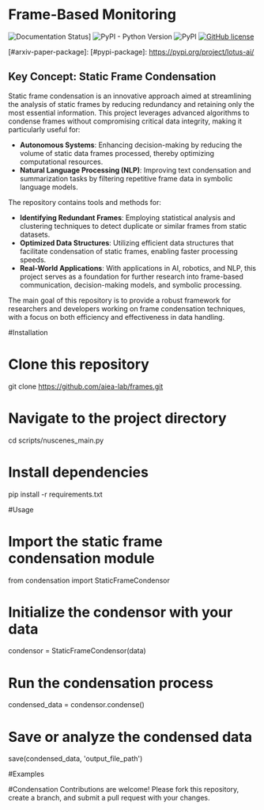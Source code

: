 # Frame-Based Monitoring

<!--- BADGES: START --->

![Documentation Status](https://readthedocs.org/projects/lotus-ai/badge/?version=latest)]
![PyPI - Python Version](https://img.shields.io/pypi/pyversions/lotus-ai)
![PyPI](https://img.shields.io/pypi/v/lotus-ai)
[![GitHub license](https://img.shields.io/badge/License-MIT-blu.svg)][#license-gh-package]

[#license-gh-package]: https://lbesson.mit-license.org/
[#arxiv-paper-package]: 
[#pypi-package]: https://pypi.org/project/lotus-ai/
<!--- BADGES: END --->

## Key Concept: Static Frame Condensation
Static frame condensation is an innovative approach aimed at streamlining the analysis of static frames by reducing redundancy and retaining only the most essential information. This project leverages advanced algorithms to condense frames without compromising critical data integrity, making it particularly useful for:

- **Autonomous Systems**: Enhancing decision-making by reducing the volume of static data frames processed, thereby optimizing computational resources.
- **Natural Language Processing (NLP)**: Improving text condensation and summarization tasks by filtering repetitive frame data in symbolic language models.

The repository contains tools and methods for:
- **Identifying Redundant Frames**: Employing statistical analysis and clustering techniques to detect duplicate or similar frames from static datasets.
- **Optimized Data Structures**: Utilizing efficient data structures that facilitate condensation of static frames, enabling faster processing speeds.
- **Real-World Applications**: With applications in AI, robotics, and NLP, this project serves as a foundation for further research into frame-based communication, decision-making models, and symbolic processing.

The main goal of this repository is to provide a robust framework for researchers and developers working on frame condensation techniques, with a focus on both efficiency and effectiveness in data handling.

#Installation
# Clone this repository
git clone https://github.com/aiea-lab/frames.git

# Navigate to the project directory
cd scripts/nuscenes_main.py

# Install dependencies
pip install -r requirements.txt

#Usage
# Import the static frame condensation module
from condensation import StaticFrameCondensor

# Initialize the condensor with your data
condensor = StaticFrameCondensor(data)

# Run the condensation process
condensed_data = condensor.condense()

# Save or analyze the condensed data
save(condensed_data, 'output_file_path')

#Examples

#Condensation
Contributions are welcome! Please fork this repository, create a branch, and submit a pull request with your changes.
